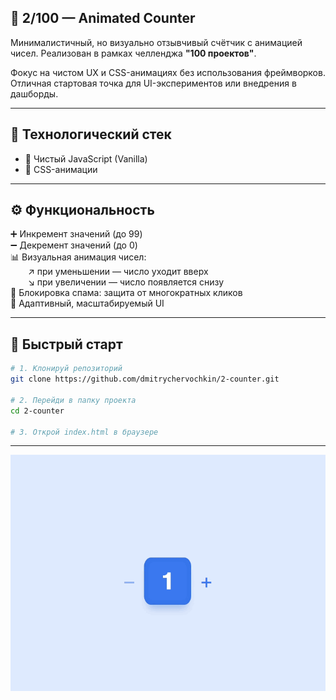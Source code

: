 ## 🧮 2/100 — Animated Counter

Минималистичный, но визуально отзывчивый счётчик с анимацией чисел. Реализован в рамках челленджа **"100 проектов"**.

Фокус на чистом UX и CSS-анимациях без использования фреймворков. Отличная стартовая точка для UI-экспериментов или внедрения в дашборды.

---

## 🚀 Технологический стек

- 🧱 Чистый JavaScript (Vanilla)
- 🎨 CSS-анимации

---

## ⚙️ Функциональность

➕ Инкремент значений (до 99)  
➖ Декремент значений (до 0)  
📊 Визуальная анимация чисел:  
  ↗ при уменьшении — число уходит вверх  
  ↘ при увеличении — число появляется снизу  
🚫 Блокировка спама: защита от многократных кликов  
🎯 Адаптивный, масштабируемый UI  

---

## 🚀 Быстрый старт

```bash
# 1. Клонируй репозиторий
git clone https://github.com/dmitrychervochkin/2-counter.git

# 2. Перейди в папку проекта
cd 2-counter

# 3. Открой index.html в браузере
```

---

![Animated Counter Preview](./preview.gif)
